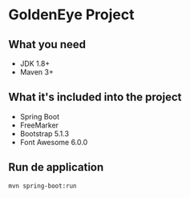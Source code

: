 # GoldenEye Project

## What you need

-   JDK 1.8+
-   Maven 3+

## What it's included into the project

- Spring Boot
- FreeMarker
- Bootstrap 5.1.3
- Font Awesome 6.0.0

## Run de application

    mvn spring-boot:run

